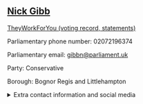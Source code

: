 ## <a href="https://members.parliament.uk/member/111/contact">Nick Gibb</a>

<a href="https://www.theyworkforyou.com/mp/10225/nick_gibb/bognor_regis_and_littlehampton">TheyWorkForYou (voting record, statements)</a> 

Parliamentary phone number: 02072196374 

Parliamentary email: gibbn@parliament.uk 

Party: Conservative 

Borough: Bognor Regis and Littlehampton 

<details><summary>Extra contact information and social media</summary> 
<li>Website: https://www.nickgibb.org.uk/</li>
<li>Twitter: https://twitter.com/nickgibbuk</li>
<li>Constituency office phone number: 01243587016</li>
<li>Constituency office email:</li>
<li>Facebook: https://www.facebook.com/nickgibbofficial</li>
<li>Instagram:</li>
<li>Youtube:</li>
<li>Linkedin:</li>
<li>Government department phone number:</li>
<li>Government department email:</li>
<li>Threads:</li>
<li>Party office phone number:</li>
<li>Party office email:</li>
<li>Tiktok:</li>
</details>